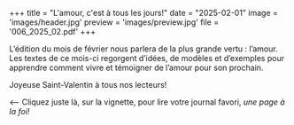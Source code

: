 +++
title = "L'amour, c'est à tous les jours!"
date = "2025-02-01"
image = 'images/header.jpg'
preview = 'images/preview.jpg'
file = '006_2025_02.pdf'
+++

L’édition du mois de février nous parlera de la plus
grande vertu : l’amour. Les textes de ce mois-ci
regorgent d’idées, de modèles et d’exemples
pour apprendre comment vivre et
témoigner de l’amour pour son prochain.

Joyeuse Saint-Valentin à tous nos lecteurs!

<-- Cliquez juste là, sur la vignette,
pour lire votre journal favori, *une page à la foi!*
